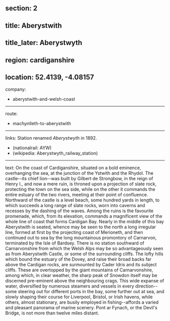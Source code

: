 section: 2
----
title: Aberystwith
----
title_later: Aberystwyth
----
region: cardiganshire
----
location: 52.4139, -4.08157
----
company:
- aberystwith-and-welsh-coast
----
route:
- machynlleth-to-aberystwith
----
links:
Station renamed *Aberystwyth* in 1892.
- (nationalrail: AYW)
- (wikipedia: Aberystwyth_railway_station)
----
text: On the coast of Cardiganshire, situated on a bold eminence, overhanging the sea, at the junction of the Ystwith and the Rhydol. The castle--its chief lion--was built by Gilbert de Strongbow, in the reign of Henry I., and now a mere ruin, is throned upon a projection of slate rock, protecting the town on the sea side, while on the other it commands the entire estuary of the two rivers, meeting at their point of confluence. Northward of the castle is a level beach, some hundred yards in length, to which succeeds a long range of slate rocks, worn into caverns and recesses by the dashing of the waves. Among the ruins is the favourite promenade, which, from its elevation, commands a magnificent view of the whole line of coast that forms Cardigan Bay. Nearly in the middle of this bay Aberystwith is seated, whence may be seen to the north a long irregular line, formed at first by the projecting coast of Merioneth, and then continued out to sea by the long mountainous promontory of Carnarvon, terminated by the Isle of Bardsey. There is no station southward of Carnarvonshire from which the Welsh Alps may be so advantageously seen as from Aberystwith Castle, or some of the surrounding cliffs. The lofty hills which bound the estuary of the Dovey, and raise their broad backs far above the Cardigan rocks, are surmounted by Cader Idris and its subject cliffs. These are overtopped by the giant mountains of Carnarvonshire, among which, in clear weather, the sharp peak of Snowdon itself may be discerned pre-eminent above the neighbouring crags. This wide expanse of water, diversified by numerous steamers and vessels in every direction--some steering out for different ports in the bay, some further out at sea, and slowly shaping their course for Liverpool, Bristol, or Irish havens, while others, almost stationary, are busily employed in fishing--affords a varied and pleasant panorama of marine scenery. Pont ar Fynach, or the Devil's Bridge, is not more than twelve miles distant.
